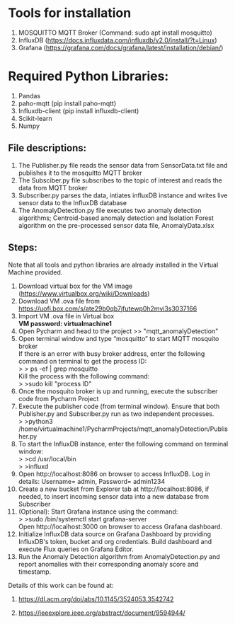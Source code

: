 # Tools for installation
1. MOSQUITTO MQTT Broker (Command: sudo apt install mosquitto)
2. InfluxDB (https://docs.influxdata.com/influxdb/v2.0/install/?t=Linux)
3. Grafana (https://grafana.com/docs/grafana/latest/installation/debian/)

# Required Python Libraries:
1. Pandas
2. paho-mqtt (pip install paho-mqtt)
3. Influxdb-client (pip install influxdb-client)
4. Scikit-learn
5. Numpy


## File descriptions:
1. The Publisher.py file reads the sensor data from SensorData.txt file and publishes it to the mosquitto MQTT broker
2. The Subsciber.py file subscribes to the topic of interest and reads the data from MQTT broker
3. Subscriber.py parses the data, intiates influxDB instance and writes live sensor data to the InfluxDB database
4. The AnomalyDetection.py file executes two anomaly detection algorithms; Centroid-based anomaly detection and Isolation Forest algorithm on the pre-processed sensor data file, AnomalyData.xlsx


## Steps:
Note that all tools and python libraries are already installed in the Virtual Machine provided. 

1. Download virtual box for the VM image (https://www.virtualbox.org/wiki/Downloads)
2. Download VM .ova file from https://uofi.box.com/s/ate29b0qb7jfutewp0h2mvi3s3037166
3. Import VM .ova file in Virtual box\
   **VM password: virtualmachine1**
4. Open Pycharm and head to the project >> "mqtt_anomalyDetection"
5. Open  terminal window and type “mosquitto” to start MQTT mosquito broker\
   If there is an error with busy broker address, enter the following command on terminal to get the process ID:\
   &gt; &gt; ps -ef | grep mosquitto\
   Kill the process with the following command:\
   &gt; &gt;sudo kill "process ID"
6. Once the mosquito broker is up and running, execute the subscriber code from Pycharm Project
7. Execute the publisher code (from terminal window). Ensure that both Publisher.py and Subscriber.py run as two independent processes.\
   &gt; &gt;python3 /home/virtualmachine1/PycharmProjects/mqtt_anomalyDetection/Publisher.py
8. To start the InfluxDB instance, enter the following command on terminal window:\
   &gt; &gt;cd /usr/local/bin\
   &gt; &gt;influxd
9. Open http://localhost:8086 on browser to access InfluxDB. Log in details: Username= admin, Password= admin1234
10. Create a new bucket from Explorer tab at http://localhost:8086, if needed, to insert incoming sensor data into a new database from Subscriber
11. (Optional): Start Grafana instance using the command:\
   &gt; &gt;sudo /bin/systemctl start grafana-server\
   Open http://localhost:3000 on browser to access Grafana dashboard.
12. Initialize InfluxDB data source on Grafana Dashboard by providing InfluxDB's token, bucket and org credentials. Build dashboard and execute Flux queries on Grafana Editor.
13. Run the Anomaly Detection algorithm from AnomalyDetection.py and report anomalies with their corresponding anomaly score and timestamp.


Details of this work can be found at: 

1. https://dl.acm.org/doi/abs/10.1145/3524053.3542742

2. https://ieeexplore.ieee.org/abstract/document/9594944/
